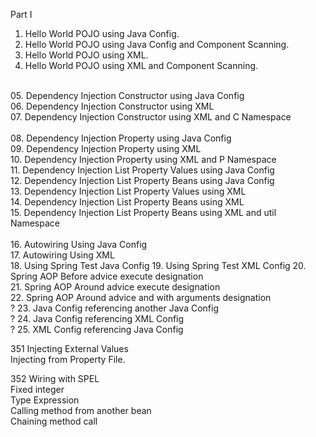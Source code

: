 Part I<br/>
01. Hello World POJO using Java Config.<br/>
02. Hello World POJO using Java Config and Component Scanning.<br/>
03. Hello World POJO using XML.<br/>
04. Hello World POJO using XML and Component Scanning.<br/>
<br/>
05. Dependency Injection Constructor using Java Config<br/>
06. Dependency Injection Constructor using XML<br/>
07. Dependency Injection Constructor using XML and C Namespace <br/>
<br/>
08. Dependency Injection Property using Java Config<br/>
09. Dependency Injection Property using XML<br/>
10. Dependency Injection Property using XML and P Namespace<br/>
11. Dependency Injection List Property Values using Java Config<br/>
12. Dependency Injection List Property Beans using Java Config<br/>
13. Dependency Injection List Property Values using XML<br/>
14. Dependency Injection List Property Beans using XML<br/>
15. Dependency Injection List Property Beans using XML and util Namespace<br/>
<br/>
16. Autowiring Using Java Config<br/>
17. Autowiring Using XML<br/>
18. Using Spring Test Java Config
19. Using Spring Test XML Config
20. Spring AOP Before advice execute designation<br/>
21. Spring AOP Around advice execute designation<br/>
22. Spring AOP Around advice and with arguments designation<br/>
? 23. Java Config referencing another Java Config<br/>
? 24. Java Config referencing XML Config<br/>
? 25. XML Config referencing Java Config<br/>

351 Injecting External Values<br/>
	Injecting from Property File.


352 Wiring with SPEL<br/>
	Fixed integer<br/>
	Type Expression<br/>
	Calling method from another bean<br/>
	Chaining method call<br/>



